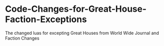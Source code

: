 # Code-Changes-for-Great-House-Faction-Exceptions
The changed luas for excepting Great Houses from World Wide Journal and Faction Changes
